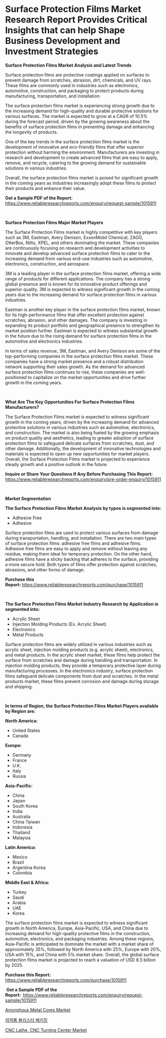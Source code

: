 <p><h1>Surface Protection Films Market Research Report Provides Critical Insights that can help Shape Business Development and Investment Strategies</h1></p><p><strong>Surface Protection Films Market Analysis and Latest Trends</strong></p>
<p><p>Surface protection films are protective coatings applied on surfaces to prevent damage from scratches, abrasion, dirt, chemicals, and UV rays. These films are commonly used in industries such as electronics, automotive, construction, and packaging to protect products during manufacturing, transportation, and installation.</p><p>The surface protection films market is experiencing strong growth due to the increasing demand for high-quality and durable protective solutions for various surfaces. The market is expected to grow at a CAGR of 10.5% during the forecast period, driven by the growing awareness about the benefits of surface protection films in preventing damage and enhancing the longevity of products.</p><p>One of the key trends in the surface protection films market is the development of innovative and eco-friendly films that offer superior protection without harming the environment. Manufacturers are investing in research and development to create advanced films that are easy to apply, remove, and recycle, catering to the growing demand for sustainable solutions in various industries.</p><p>Overall, the surface protection films market is poised for significant growth in the coming years as industries increasingly adopt these films to protect their products and enhance their value.</p></p>
<p><strong>Get a Sample PDF of the Report:&nbsp;</strong> <a href="https://www.reliableresearchreports.com/enquiry/request-sample/1015911">https://www.reliableresearchreports.com/enquiry/request-sample/1015911</a></p>
<p>&nbsp;</p>
<p><strong>Surface Protection Films Major Market Players</strong></p>
<p><p>The Surface Protection Films market is highly competitive with key players such as 3M, Eastman, Avery Denison, ExxonMobil Chemical, ZAGG, OtterBox, Nitto, XPEL, and others dominating the market. These companies are continuously focusing on research and development activities to innovate and develop advanced surface protection films to cater to the increasing demand from various end-use industries such as automotive, electronics, construction, and aerospace.</p><p>3M is a leading player in the surface protection films market, offering a wide range of products for different applications. The company has a strong global presence and is known for its innovative product offerings and superior quality. 3M is expected to witness significant growth in the coming years due to the increasing demand for surface protection films in various industries.</p><p>Eastman is another key player in the surface protection films market, known for its high-performance films that offer excellent protection against scratches, abrasion, and other damages. The company is investing in expanding its product portfolio and geographical presence to strengthen its market position further. Eastman is expected to witness substantial growth in the future due to the rising demand for surface protection films in the automotive and electronics industries.</p><p>In terms of sales revenue, 3M, Eastman, and Avery Denison are some of the top-performing companies in the surface protection films market. These companies have a strong market presence and a robust distribution network supporting their sales growth. As the demand for advanced surface protection films continues to rise, these companies are well-positioned to capitalize on the market opportunities and drive further growth in the coming years.</p></p>
<p>&nbsp;</p>
<p><strong>What Are The Key Opportunities For Surface Protection Films Manufacturers?</strong></p>
<p><p>The Surface Protection Films market is expected to witness significant growth in the coming years, driven by the increasing demand for advanced protective solutions in various industries such as automotive, electronics, and construction. The market is also being fueled by the growing emphasis on product quality and aesthetics, leading to greater adoption of surface protection films to safeguard delicate surfaces from scratches, dust, and other damage. Additionally, the development of innovative technologies and materials is expected to open up new opportunities for market players. Overall, the Surface Protection Films market is projected to experience steady growth and a positive outlook in the future.</p></p>
<p><strong>Inquire or Share Your Questions If Any Before Purchasing This Report:</strong> <a href="https://www.reliableresearchreports.com/enquiry/pre-order-enquiry/1015911">https://www.reliableresearchreports.com/enquiry/pre-order-enquiry/1015911</a></p>
<p>&nbsp;</p>
<p><strong>Market Segmentation</strong></p>
<p><strong>The Surface Protection Films Market Analysis by types is segmented into:</strong></p>
<p><ul><li>Adhesive Free</li><li>Adhesive</li></ul></p>
<p><p>Surface protection films are used to protect various surfaces from damage during transportation, handling, and installation. There are two main types of surface protection films: adhesive free films and adhesive films. Adhesive free films are easy to apply and remove without leaving any residue, making them ideal for temporary protection. On the other hand, adhesive films have a sticky backing that adheres to the surface, providing a more secure hold. Both types of films offer protection against scratches, abrasions, and other forms of damage.</p></p>
<p><strong>Purchase this Report:&nbsp;</strong><a href="https://www.reliableresearchreports.com/purchase/1015911">https://www.reliableresearchreports.com/purchase/1015911</a></p>
<p>&nbsp;</p>
<p><strong>The Surface Protection Films Market Industry Research by Application is segmented into:</strong></p>
<p><ul><li>Acrylic Sheet</li><li>Injection Molding Products (Ex. Acrylic Sheet)</li><li>Electronics</li><li>Metal Products</li></ul></p>
<p><p>Surface protection films are widely utilized in various industries such as acrylic sheet, injection molding products (e.g. acrylic sheet), electronics, and metal products. In the acrylic sheet market, these films help protect the surface from scratches and damage during handling and transportation. In injection molding products, they provide a temporary protective layer during manufacturing processes. In the electronics industry, surface protection films safeguard delicate components from dust and scratches. In the metal products market, these films prevent corrosion and damage during storage and shipping.</p></p>
<p>&nbsp;</p>
<p><strong>In terms of Region, the Surface Protection Films Market Players available by Region are:</strong></p>
<p>
    <p> <strong> North America: </strong>
        <ul>
            <li>United States</li>
            <li>Canada</li>
        </ul>
        </p> 
    <p> <strong> Europe: </strong>
        <ul>
            <li>Germany</li>
            <li>France</li>
            <li>U.K.</li>
            <li>Italy</li>
            <li>Russia</li>
        </ul>
        </p> 
    <p> <strong> Asia-Pacific: </strong>
        <ul>
            <li>China</li>
            <li>Japan</li>
            <li>South Korea</li>
            <li>India</li>
            <li>Australia</li>
            <li>China Taiwan</li>
            <li>Indonesia</li>
            <li>Thailand</li>
            <li>Malaysia</li>
        </ul>
        </p> 
    <p> <strong> Latin America: </strong>
        <ul>
            <li>Mexico</li>
            <li>Brazil</li>
            <li>Argentina Korea</li>
            <li>Colombia</li>
        </ul>
        </p> 
    <p> <strong> Middle East & Africa: </strong>
        <ul>
            <li>Turkey</li>
            <li>Saudi</li>
            <li>Arabia</li>
            <li>UAE</li>
            <li>Korea</li>
        </ul>
    </p>
    </p>
<p><p>The surface protection films market is expected to witness significant growth in North America, Europe, Asia-Pacific, USA, and China due to increasing demand for high-quality protective films in the construction, automotive, electronics, and packaging industries. Among these regions, Asia-Pacific is anticipated to dominate the market with a market share of approximately 35%, followed by North America with 25%, Europe with 20%, USA with 15%, and China with 5% market share. Overall, the global surface protection films market is projected to reach a valuation of USD 8.5 billion by 2025.</p></p>
<p><strong>Purchase this Report: </strong><a href="https://www.reliableresearchreports.com/purchase/1015911">https://www.reliableresearchreports.com/purchase/1015911</a></p>
<p>&nbsp;<strong>Get a Sample PDF of the Report:&nbsp;&nbsp;</strong><a href="https://www.reliableresearchreports.com/enquiry/request-sample/1015911">https://www.reliableresearchreports.com/enquiry/request-sample/1015911</a></p>
<p><strong></strong></p>
<p><p><a href="https://github.com/JameTravis/Market-Research-Report-List-4/blob/main/amorphous-metal-cores-market.md">Amorphous Metal Cores Market</a></p><p><a href="https://github.com/laholand/Market-Research-Report-List-2/blob/main/6260211190602.md">의약품 블리스터 패키징</a></p><p><a href="https://view.publitas.com/reportprime-1/cnc-lathe-cnc-turning-center-market-share-market-new-trends-analysis-report-by-type-by-application-by-end-use-by-region-and-segment-forecasts-2023-2030/">CNC Lathe, CNC Turning Center Market</a></p></p>
